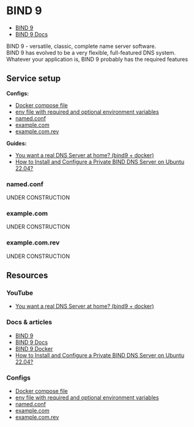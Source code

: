 # BIND 9

- [BIND 9](https://www.isc.org/bind/)
- [BIND 9 Docs](https://downloads.isc.org/isc/bind9/9.18.16/doc/arm/html/)

BIND 9 - versatile, classic, complete name server software.<br>
BIND 9 has evolved to be a very flexible, full-featured DNS system. Whatever your application is, BIND 9 probably has the required features

## Service setup

**Configs:**

- [Docker compose file](./docker-compose.yml)
- [env file with required and optional environment variables](./service.env)
- [named.conf](./data/config/named.conf)
- [example.com](./data/config/example.com)
- [example.com.rev](./data/config/example.com.rev)

**Guides:**

- [You want a real DNS Server at home? (bind9 + docker)](https://youtu.be/syzwLwE3Xq4)
- [How to Install and Configure a Private BIND DNS Server on Ubuntu 22.04?](https://www.cherryservers.com/blog/how-to-install-and-configure-a-private-bind-dns-server-on-ubuntu-22-04)

### named.conf

UNDER CONSTRUCTION

### example.com

UNDER CONSTRUCTION

### example.com.rev

UNDER CONSTRUCTION

## Resources

### YouTube

- [You want a real DNS Server at home? (bind9 + docker)](https://youtu.be/syzwLwE3Xq4)

### Docs & articles

- [BIND 9](https://www.isc.org/bind/)
- [BIND 9 Docs](https://downloads.isc.org/isc/bind9/9.18.16/doc/arm/html/)
- [BIND 9 Docker](https://hub.docker.com/r/ubuntu/bind9)
- [How to Install and Configure a Private BIND DNS Server on Ubuntu 22.04?](https://www.cherryservers.com/blog/how-to-install-and-configure-a-private-bind-dns-server-on-ubuntu-22-04)

### Configs

- [Docker compose file](./docker-compose.yml)
- [env file with required and optional environment variables](./service.env)
- [named.conf](./data/config/named.conf)
- [example.com](./data/config/example.com)
- [example.com.rev](./data/config/example.com.rev)
